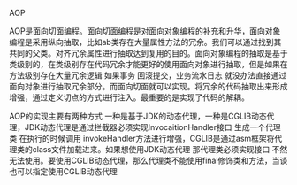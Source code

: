 AOP

AOP是面向切面编程。面向切面编程是对面向对象编程的补充和升华，面向对象编程是采用纵向抽取，比如ab类存在大量属性方法的冗余。我们可以通过找到其共同的父类。对齐冗余属性进行抽取达到复用的目的。面向对象编程的抽取是基于类级别的，在类级别存在代码冗余才能更好的使用面向对象进行抽取，但是如果在方法级别存在大量冗余逻辑 如果事务 回滚提交，业务流水日志 就没办法直接通过面向对象进行抽取冗余部分。而面向切面就可以实现。将冗余的代码抽取出来形成增强，通过定义切点的方式进行注入。最重要的是实现了代码的解耦。

AOP的实现主要有两种方式 一种是基于JDK的动态代理，一种是CGLIB动态代理，JDK动态代理是通过拦截器必须实现InvocaitionHandler接口 生成一个代理类 在执行的时候调用 invokeHandler方法进行增强，CGLIB是通过asm框架将代理类的class文件加载进来。如果想使用JDK动态代理 那代理类必须实现接口 不然无法使用。要使用CGLIB动态代理，那么代理类不能使用final修饰类和方法，当谈也可以指定使用CGLIB动态代理

